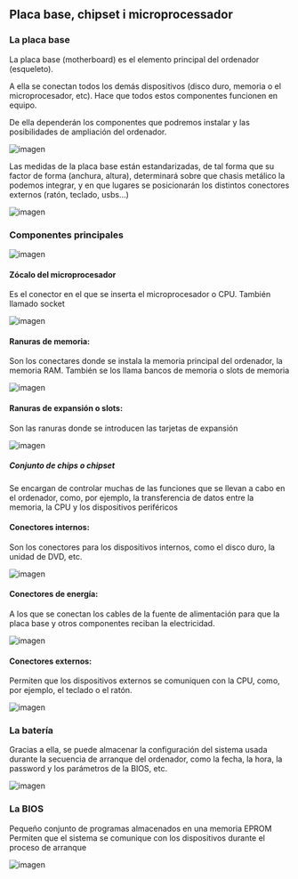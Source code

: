 ## Placa base, chipset i microprocessador

### La placa base

La placa base (motherboard) es el elemento principal del ordenador (esqueleto).

A ella se conectan todos los demás dispositivos (disco duro, memoria o el microprocesador, etc). Hace que todos estos componentes funcionen en equipo.

De ella dependerán los componentes que podremos instalar y las posibilidades de ampliación del ordenador.

![imagen](img/2019-09-13-18-22-49.png)

Las medidas de la placa base están estandarizadas, de tal forma que su factor de forma (anchura, altura), determinará sobre que chasis metálico la podemos integrar, y en que lugares se posicionarán los distintos conectores externos (ratón, teclado, usbs...)

![imagen](img/2019-09-13-18-23-51.png)

### Componentes principales

![imagen](img/2019-09-13-18-24-38.png)

#### Zócalo del microprocesador

Es el conector en el que se inserta el microprocesador o CPU.
También llamado socket

![imagen](img/2019-09-13-18-27-34.png)

#### Ranuras de memoria:

Son los conectares donde se instala la memoria principal del ordenador, la memoria RAM.
También se los llama bancos de memoria o slots de memoria

![imagen](img/2019-09-13-18-27-41.png)

#### Ranuras de expansión o slots:

Son las ranuras donde se introducen las tarjetas de expansión

![imagen](img/2019-09-13-18-27-48.png)

##### Conjunto de chips o chipset

Se encargan de controlar muchas de las funciones que se llevan a cabo en el ordenador, como, por ejemplo, la transferencia de datos entre la memoria, la CPU y los dispositivos periféricos

#### Conectores internos:
Son los conectores para los dispositivos internos, como el disco duro, la unidad de DVD, etc.

![imagen](img/2019-09-13-18-26-55.png)

#### Conectores de energía:

A los que se conectan los cables de la fuente de alimentación para que la placa base y otros componentes reciban la electricidad.

![imagen](img/2019-09-13-18-26-49.png)

#### Conectores externos:

Permiten que los dispositivos externos se comuniquen con la CPU, como, por ejemplo, el teclado o el ratón.

![imagen](img/2019-09-13-18-26-44.png)

### La batería

Gracias a ella, se puede almacenar la configuración del sistema usada durante la secuencia de arranque del ordenador, como la fecha, la hora, la password y los parámetros de la BIOS, etc.

![imagen](img/2019-09-13-18-26-34.png)

### La BIOS

Pequeño conjunto de programas almacenados en una memoria EPROM
Permiten que el sistema se comunique con los dispositivos durante el proceso de arranque

![imagen](img/2019-09-13-18-27-04.png)







